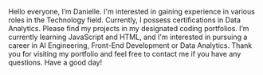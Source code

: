 Hello everyone, I’m Danielle. I'm interested in gaining experience in various roles in the Technology field. Currently, I possess certifications in Data Analytics.
Please find my projects in my designated coding portfolios. I’m currently learning JavaScript and HTML, and I'm interested in pursuing a career in AI Engineering, Front-End Development or Data Analytics. Thank you for visiting my portfolio and feel free to contact me if you have any questions. Have a good day!

<!---
daniekoko/daniekoko is a ✨ special ✨ repository because its `README.md` (this file) appears on your GitHub profile.
You can click the Preview link to take a look at your changes.
--->
